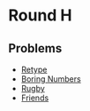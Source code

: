 # Round H

## Problems

- [Retype](/Round%20H/Retype)
- [Boring Numbers](/Round%20H/Boring%20Numbers)
- [Rugby](/Round%20H/Rugby)
- [Friends](/Round%20H/Friends)
